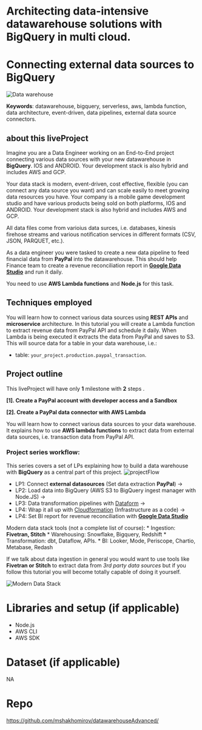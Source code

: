 
# Architecting data-intensive datawarehouse solutions with BigQuery in multi cloud.
# **Connecting external data sources to BigQuery**
![Data warehouse](https://mydataschool.com/liveprojects/img/externalDataBigQuery.png)

**Keywords**: datawarehouse, bigquery, serverless, aws, lambda function, data architecture, event-driven, data pipelines, external data source connectors.

## about this liveProject

Imagine you are a Data Engineer working on an End-to-End project connecting various data sources with your new datawarehouse in **BigQuery**.
IOS and ANDROID. Your development stack is also hybrid and includes AWS and GCP. 


Your data stack is modern, event-driven, cost effective, flexible (you can connect any data source you want) and can scale easily to meet growing data resources you have. Your company is a mobile game development studio and have various products being sold on both platforms, IOS and ANDROID. Your development stack is also hybrid and includes AWS and GCP.

All data files come from varioius data surces, i.e. databases, kinesis firehose streams and various notification services in different formats (CSV, JSON, PARQUET, etc.).

As a data engineer you were tasked to create a new data pipeline to feed financial data from **PayPal** into the datawarehouse. This should help Finance team to create a revenue reconciliation report in [**Google Data Studio**](https://datastudio.google.com/u/0/navigation/reporting) and run it daily. 

You need to use **AWS Lambda functions** and **Node.js** for this task.

## Techniques employed

You will learn how to connect various data sources using **REST APIs** and **microservice** architecture. In this tutorial you will create a Lambda function to extract revenue data from PayPal API and schedule it daily.
When Lambda is being executed it extracts the data from PayPal and saves to S3. This will source data for a table in your data warehouse, i.e.:
- table: `your_project.production.paypal_transaction`.

## Project outline

This liveProject will have only **1** milestone with **2** steps .

**[1]. Create a PayPal account with developer access and a Sandbox**

**[2]. Create a PayPal data connector with AWS Lambda**


You will learn how to connect various data sources to your data warehouse. It explains how to use **AWS lambda functions** to extract data from external data sources, i.e. transaction data from PayPal API.

### Project series workflow: 
This series covers a set of LPs explaining how to build a data warehouse with **BigQuery** as a central part of this project.
![projectFlow](https://mydataschool.com/liveprojects/img/projectFlow.drawio.png)

* LP1: Connect **external datasources** (Set data extraction **PayPal**) -> 
* LP2: Load data into BigQuery (AWS S3 to BigQuery ingest manager with Node.JS) -> 
* LP3: Data transformation pipelines with [Dataform](dataform.co) -> 
* LP4: Wrap it all up with [Cloudformation](https://aws.amazon.com/cloudformation/) (Infrastructure as a code) ->
* LP4: Set BI report for revenue reconciliation with [**Google Data Studio**](https://datastudio.google.com/u/0/navigation/reporting)

Modern data stack tools (not a complete list of course):
    * Ingestion: **Fivetran, Stitch**
    * Warehousing: Snowflake, Bigquery, Redshift
    * Transformation: dbt, Dataflow, APIs.
    * BI: Looker, Mode, Periscope, Chartio, Metabase, Redash

If we talk about data ingestion in general you would want to use tools like **Fivetran or Stitch** to extract data from *3rd party data sources* but if you follow this tutorial you will become totally capable of doing it yourself.

![Modern Data Stack](https://mydataschool.com/liveprojects/img/modernDataStack.png)



# Libraries and setup (if applicable)

- Node.js
- AWS CLI
- AWS SDK



# Dataset (if applicable)

NA

# Repo
https://github.com/mshakhomirov/datawarehouseAdvanced/
